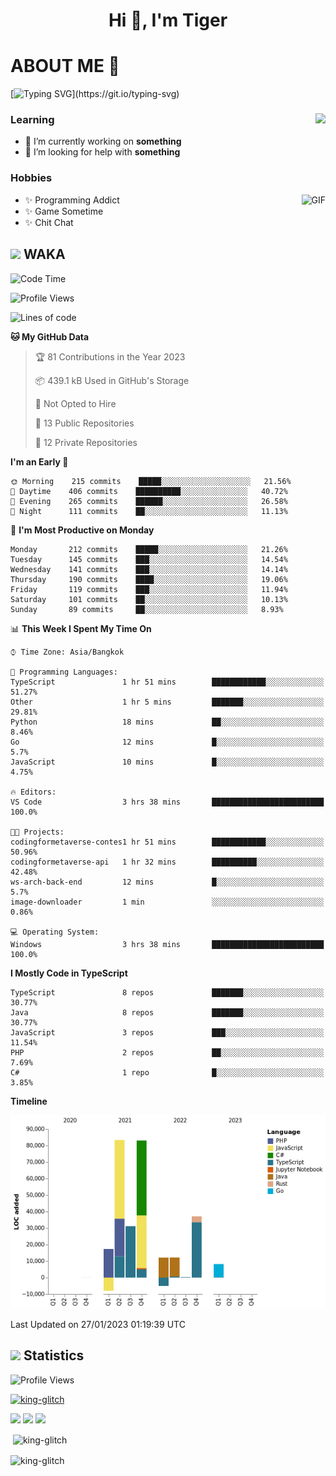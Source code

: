 <h1 align="center">Hi 👋, I'm Tiger</h1>




# ABOUT ME 💬

[![Typing SVG](https://readme-typing-svg.herokuapp.com?color=22F771&vCenter=true&lines=A+perssionate+developer+from+nowhere.)](https://git.io/typing-svg)

<div>
 <img align="right" src="https://spotify-github-profile.vercel.app/api/view?uid=12129734423&cover_image=false&theme=default&bar_color=22d016&bar_color_cover=true" />
 <h3>Learning</h3>
 
 <ul>
  <li>🔭 I’m currently working on <b>something</b></li>
  <li>🤝 I’m looking for help with <b>something</b></li>
 </ul>
 
</div>
<div>
 <h3>Hobbies</h3>
 <img align="right" height="475px"  alt="GIF" src="https://i.pinimg.com/originals/1f/b7/db/1fb7dbee557e5ed509f7517da8a84d58.gif" />
 <ul>
  <li>✨ Programming Addict</li>
  <li>✨ Game Sometime</li>
  <li>✨ Chit Chat</li>
 </ul>
 
</div>



## <img height="40" src="https://raw.githubusercontent.com/innng/innng/master/assets/kyubey.gif"/> WAKA

<!--START_SECTION:waka-->
![Code Time](http://img.shields.io/badge/Code%20Time-1%2C299%20hrs%2017%20mins-blue)

![Profile Views](http://img.shields.io/badge/Profile%20Views-6-blue)

![Lines of code](https://img.shields.io/badge/From%20Hello%20World%20I%27ve%20Written-272%20Thousand%20lines%20of%20code-blue)

**🐱 My GitHub Data** 

> 🏆 81 Contributions in the Year 2023
 > 
> 📦 439.1 kB Used in GitHub's Storage 
 > 
> 🚫 Not Opted to Hire
 > 
> 📜 13 Public Repositories 
 > 
> 🔑 12 Private Repositories  
 > 
**I'm an Early 🐤** 

```text
🌞 Morning    215 commits    █████░░░░░░░░░░░░░░░░░░░░   21.56% 
🌆 Daytime    406 commits    ██████████░░░░░░░░░░░░░░░   40.72% 
🌃 Evening    265 commits    ██████░░░░░░░░░░░░░░░░░░░   26.58% 
🌙 Night      111 commits    ██░░░░░░░░░░░░░░░░░░░░░░░   11.13%

```
📅 **I'm Most Productive on Monday** 

```text
Monday       212 commits    █████░░░░░░░░░░░░░░░░░░░░   21.26% 
Tuesday      145 commits    ███░░░░░░░░░░░░░░░░░░░░░░   14.54% 
Wednesday    141 commits    ███░░░░░░░░░░░░░░░░░░░░░░   14.14% 
Thursday     190 commits    ████░░░░░░░░░░░░░░░░░░░░░   19.06% 
Friday       119 commits    ███░░░░░░░░░░░░░░░░░░░░░░   11.94% 
Saturday     101 commits    ██░░░░░░░░░░░░░░░░░░░░░░░   10.13% 
Sunday       89 commits     ██░░░░░░░░░░░░░░░░░░░░░░░   8.93%

```


📊 **This Week I Spent My Time On** 

```text
⌚︎ Time Zone: Asia/Bangkok

💬 Programming Languages: 
TypeScript               1 hr 51 mins        ████████████░░░░░░░░░░░░░   51.27% 
Other                    1 hr 5 mins         ███████░░░░░░░░░░░░░░░░░░   29.81% 
Python                   18 mins             ██░░░░░░░░░░░░░░░░░░░░░░░   8.46% 
Go                       12 mins             █░░░░░░░░░░░░░░░░░░░░░░░░   5.7% 
JavaScript               10 mins             █░░░░░░░░░░░░░░░░░░░░░░░░   4.75%

🔥 Editors: 
VS Code                  3 hrs 38 mins       █████████████████████████   100.0%

🐱‍💻 Projects: 
codingformetaverse-contes1 hr 51 mins        ████████████░░░░░░░░░░░░░   50.96% 
codingformetaverse-api   1 hr 32 mins        ██████████░░░░░░░░░░░░░░░   42.48% 
ws-arch-back-end         12 mins             █░░░░░░░░░░░░░░░░░░░░░░░░   5.7% 
image-downloader         1 min               ░░░░░░░░░░░░░░░░░░░░░░░░░   0.86%

💻 Operating System: 
Windows                  3 hrs 38 mins       █████████████████████████   100.0%

```

**I Mostly Code in TypeScript** 

```text
TypeScript               8 repos             ███████░░░░░░░░░░░░░░░░░░   30.77% 
Java                     8 repos             ███████░░░░░░░░░░░░░░░░░░   30.77% 
JavaScript               3 repos             ███░░░░░░░░░░░░░░░░░░░░░░   11.54% 
PHP                      2 repos             ██░░░░░░░░░░░░░░░░░░░░░░░   7.69% 
C#                       1 repo              █░░░░░░░░░░░░░░░░░░░░░░░░   3.85%

```


**Timeline**

![Chart not found](https://raw.githubusercontent.com/king-glitch/king-glitch/main/charts/bar_graph.png) 


 Last Updated on 27/01/2023 01:19:39 UTC
<!--END_SECTION:waka-->
## <img height="40" src="https://raw.githubusercontent.com/innng/innng/master/assets/kyubey.gif"/> Statistics
![Profile Views](https://komarev.com/ghpvc/?username=king-glitch)  

<p align="left"> 
 <a href="https://github.com/ryo-ma/github-profile-trophy">
  <img src="https://github-profile-trophy.vercel.app/?username=king-glitch&theme=dracula" alt="king-glitch" />
 </a> </p>

![](https://github-profile-summary-cards.vercel.app/api/cards/profile-details?username=king-glitch&theme=dracula)
![](https://github-profile-summary-cards.vercel.app/api/cards/stats?username=king-glitch&theme=dracula) 
![](https://github-profile-summary-cards.vercel.app/api/cards/productive-time?username=king-glitch&theme=dracula)


<p>&nbsp;<img align="center" src="https://github-readme-stats.vercel.app/api?username=king-glitch&theme=dracula" alt="king-glitch" /></p>

<p><img align="center" src="https://github-readme-streak-stats.herokuapp.com/?user=king-glitch&theme=dracula" alt="king-glitch" /></p>
